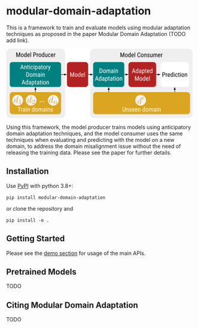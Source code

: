 # modular-domain-adaptation

This is a framework to train and evaluate models using modular adaptation techniques as proposed in the paper Modular Domain Adaptation (TODO add link).

<img src="paradigm-diagram.png" width="500" align='center'>

Using this framework, the model producer trains models using anticipatory domain adaptation techniques, and the model consumer uses the same techniques when evaluating and predicting with the model on a new domain, to address the domain misalignment issue without the need of releasing the training data. Please see the paper for further details.

## Installation

Use [PyPI](https://pypi.org/project/modular-domain-adaptation/) with python 3.8+:

```
pip install modular-domain-adaptation
```

or clone the repository and

```
pip install -e .
```

## Getting Started

Please see the [demo section](./demo) for usage of the main APIs.

## Pretrained Models

TODO

## Citing Modular Domain Adaptation

TODO
